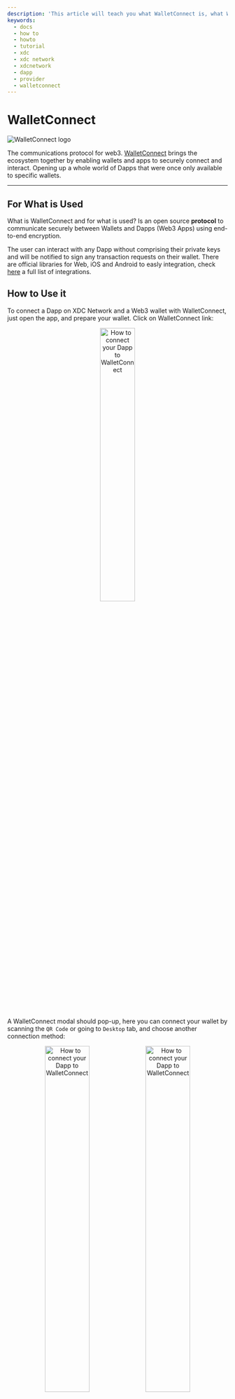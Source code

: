 ```yaml
---
description: 'This article will teach you what WalletConnect is, what WalletConnect is used for, and how to connect WalletConnect to the XDC Network.'
keywords:
  - docs
  - how to
  - howto
  - tutorial
  - xdc
  - xdc network
  - xdcnetwork
  - dapp
  - provider
  - walletconnect
---
```


# WalletConnect

![WalletConnect logo](https://raw.githubusercontent.com/XDC-Community/docs/main/.gitbook/assets/example-walletconnect-header.png)

The communications protocol for web3. [WalletConnect](https://walletconnect.com/) brings the ecosystem together by enabling wallets and apps to securely connect and interact. Opening up a whole world of Dapps that were once only available to specific wallets.

---

## For What is Used

What is WalletConnect and for what is used? Is an open source **protocol** to communicate securely between Wallets and Dapps (Web3 Apps) using end-to-end encryption.

The user can interact with any Dapp without comprising their private keys and will be notified to sign any transaction requests on their wallet. There are official libraries for Web, iOS and Android to easly integration, check [here](https://explorer.walletconnect.com/) a full list of integrations.

## How to Use it

To connect a Dapp on XDC Network and a Web3 wallet with WalletConnect, just open the app, and prepare your wallet. Click on WalletConnect link:

<p align="center">
  <img width=40% src="https://raw.githubusercontent.com/XDC-Community/docs/main/.gitbook/assets/example-walletconnect-dapp-connect.png" alt="How to connect your Dapp to WalletConnect"/>
</p>

A WalletConnect modal should pop-up, here you can connect your wallet by scanning the `QR Code` or going to `Desktop` tab, and choose another connection method:

<p align="center">
  <img width=45% src="https://raw.githubusercontent.com/XDC-Community/docs/main/.gitbook/assets/example-walletconnect-modal-qrcode.png" alt="How to connect your Dapp to WalletConnect"/> <img width=45% src="https://raw.githubusercontent.com/XDC-Community/docs/main/.gitbook/assets/example-walletconnect-modal-desktop.png" alt="How to connect your Dapp to WalletConnect"/>
</p>

After connecting and approving the connection on your wallet, now you have access to your Dapp:

<p align="center">
  <img width=80% src="https://raw.githubusercontent.com/XDC-Community/docs/main/.gitbook/assets/example-walletconnect-dapp-use.png" alt="How to connect your Dapp to WalletConnect"/>
</p>

On your Dapp, try to click on a action button to trigger a wallet request, for example `eth_sign (standard)`:

<p align="center">
  <img width=30% src="https://raw.githubusercontent.com/XDC-Community/docs/main/.gitbook/assets/example-walletconnect-dapp-actions.png" alt="How to connect your Dapp to WalletConnect"/>
</p>

<p align="center">
  <img width=70% src="https://raw.githubusercontent.com/XDC-Community/docs/main/.gitbook/assets/example-walletconnect-dapp-pending.png" alt="How to connect your Dapp to WalletConnect"/>
</p>

After approving the action on your wallet you will see a success message on Dapp :rocket:

<p align="center">
  <img width=70% src="https://raw.githubusercontent.com/XDC-Community/docs/main/.gitbook/assets/example-walletconnect-dapp-approved.png" alt="How to connect your Dapp to WalletConnect"/>
</p>

## Understanding WalletConnect

**How does it work**? It's based on a websocket JSON-RPC channel, WalletConnect is a simple infrastructure that can be setup by any developer. Using a Bridge server to relay the messages without having access to any of its contents.

<p align="center">
  <img width=85% src="https://raw.githubusercontent.com/XDC-Community/docs/main/.gitbook/assets/example-walletconnect-diagram.png" alt="How to connect your Dapp to WalletConnect"/>
</p>

WalletConnect is an protocol for connecting Dapps to Wallets by scanning a QR code, the protocol establishes a remote connection between two apps and/or devices using a Bridge server to relay payloads. These payloads are symmetrically encrypted through a shared key between the two peers.

The connection is initiated by one peer displaying a QR Code or deep link with a standard WalletConnect URI and is established when the counter-party approves this connection request. It also includes an optional Push server to allow Native applications to notify the user of incoming payloads for established connections.

## Example Demo

You can easly test this with a prepared demo project (full code [here](https://github.com/XDC-Community/docs/tree/main/how-to/walletconnect/walletconnect-example-dapp)). Just download and and install dependencies by running this commands on terminal:

> :information_source: The demo was made base on `Node.js v16.X` version.

```shell
git clone git@github.com:XDC-Community/docs.git
cd docs/how-to/walletconnect/walletconnect-example-dapp
npm install
```

Now we just need to start the web app by running ```npm run start```. With your browser opened, visit the [`http://localhost:3000/`](http://localhost:3000/) url :rocket:

## How to connect a web Dapp with WalletConnect

If you already have a project and want to integrate with users's wallets, add WalletConnect integration by firstly install the necessary dependencies:

```shell
npm install --save @walletconnect/client @walletconnect/qrcode-modal
```

This code will initiate a WalletConnect session and integrate user's wallet, copy and paste this in your Javascript/Typescript project:

> :information_source: Syntax shown below is Javascript ES6 which requires bundling and transpiling to run in web browsers. If unfamiliar we recommend setting up an environment using [Webpack Starter](https://github.com/wbkd/webpack-starter) or [Create React App](https://github.com/facebook/create-react-app)

```javascript
import WalletConnect from "@walletconnect/client";
import QRCodeModal from "@walletconnect/qrcode-modal";

// Create a connector
const connector = new WalletConnect({
  bridge: "https://bridge.walletconnect.org",
  qrcodeModal: QRCodeModal,
});

// Check if connection is already established
if (!connector.connected) {
  // create new session
  connector.createSession();
}

// Subscribe to connection events
connector.on("connect", (error, payload) => {
  if (error) {
    throw error;
  }

  // Get provided accounts and chainId
  const { accounts, chainId } = payload.params[0];
});

connector.on("session_update", (error, payload) => {
  if (error) {
    throw error;
  }

  // Get updated accounts and chainId
  const { accounts, chainId } = payload.params[0];
});
```

Somewhere in your project, you will request some actions to user wallet, try this to sign a simply `Hello World` message:

```javascript
// Message Parameters
const message = "Hello World";

const msgParams = [
  "0xbc28ea04101f03ea7a94c1379bc3ab32e65e62d3",
  keccak256("\x19Ethereum Signed Message:\n" + len(message) + message))
];

// Sign message
connector
  .signMessage(msgParams)
  .then((result) => {
    // Returns signature.
    console.log(result)
  })
  .catch(error => {
    // Error returned when rejected
    console.error(error);
  })
```

Optionally you can add a [Web3 provider](https://docs.walletconnect.com/quick-start/dapps/web3-provider) on top of WalletConnect, to do so install the dependencies with npm:

```shell
npm install --save web3 @walletconnect/web3-provider
```

First, instantiate your WalletConnect web3-provider using the following options: Infura or Custom RPC mapping

<p>
<details><summary>Infura</summary>
<p>

```javascript
import WalletConnectProvider from "@walletconnect/web3-provider";

//  Create WalletConnect Provider
const provider = new WalletConnectProvider({
  infuraId: "27e484dcd9e3efcfd25a83a78777cdf1",
});

//  Enable session (triggers QR Code modal)
await provider.enable();
```

</p>
</details>

<details><summary>Custom RPC</summary>
<p>

```javascript
import WalletConnectProvider from "@walletconnect/web3-provider";

//  Create WalletConnect Provider
const provider = new WalletConnectProvider({
  rpc: {
    1: "https://rpc.ankr.com/eth",
    3: "https://rpc.ankr.com/eth_ropsten",
    50: "https://rpc.xinfin.network",
    51: "https://rpc.apothem.network",
    // ...
  },
});

//  Enable session (triggers QR Code modal)
await provider.enable();
```

</p>
</details>
</p>

Then you can integrate your dapp using your favorite Ethereum library: ethers.js or web3.js

<p>
<details><summary>ethers.js</summary>
<p>

```javascript
import { providers } from "ethers";

//  Wrap with Web3Provider from ethers.js
const web3Provider = new providers.Web3Provider(provider);
```

</p>
</details>

<details><summary>web3.js</summary>
<p>

```javascript
import Web3 from "web3";

//  Create Web3 instance
const web3 = new Web3(provider);
```

</p>
</details>
</p>

After setting up your provider you should listen to EIP-1193 events to detect accounts and chain change and also disconnection.

```javascript
// Subscribe to accounts change
provider.on("accountsChanged", (accounts: string[]) => {
  console.log(accounts);
});

// Subscribe to chainId change
provider.on("chainChanged", (chainId: number) => {
  console.log(chainId);
});

// Subscribe to session disconnection
provider.on("disconnect", (code: number, reason: string) => {
  console.log(code, reason);
});
```

Now you can use the provider for whatever you want:

> Note that are some options could be more advanced and you should check the official documentation [here](https://docs.walletconnect.com/quick-start/dapps/web3-provider#provider-options).

```javascript
interface RequestArguments {
  method: string;
  params?: unknown[] | object;
}

// Send JSON RPC requests
const result = await provider.request(payload: RequestArguments);

// Close provider session
await provider.disconnect()

//  Get Accounts
const accounts = await web3.eth.getAccounts();
```

## Know more

In this guide we cover the **standalone client**, but there are two common ways to integrate WalletConnect: standalone client and Web3Modal :mag:

If you want to know more about Web3Modal or other wallet integrations check [this page](https://docs.xdc.community/get-details/wallet-integration).